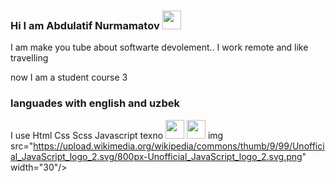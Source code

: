 ### Hi I am Abdulatif  Nurmamatov <img src="https://media2.giphy.com/media/w1OBpBd7kJqHrJnJ13/giphy.gif?cid=ecf05e47wluhklvxgpmz56his55n2kub74xmv0zucki27lk2&rid=giphy.gif&ct=s" width="30"/>
I am make you tube about softwarte devolement..
I work remote and like travelling

now I am a student course 3

### languades with english and uzbek

I use Html Css Scss Javascript texno <img src="https://encrypted-tbn0.gstatic.com/images?q=tbn:ANd9GcQpngGRjYX1ca7qAADU3K6eGLj7ShQE3L2otdzfryl_Y9Ht2QRoQKYQbsXd36XIxMbYOw0&usqp=CAU"  width="30"/>
<img src="https://upload.wikimedia.org/wikipedia/commons/thumb/6/62/CSS3_logo.svg/1200px-CSS3_logo.svg.png" width="30"/> img src="https://upload.wikimedia.org/wikipedia/commons/thumb/9/99/Unofficial_JavaScript_logo_2.svg/800px-Unofficial_JavaScript_logo_2.svg.png" width="30"/>


